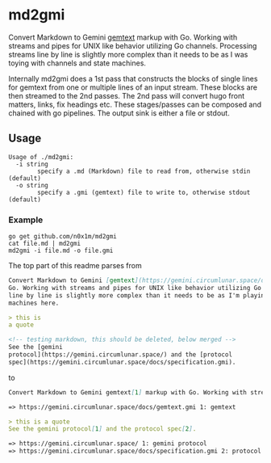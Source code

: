 # md2gmi

Convert Markdown to Gemini [gemtext](https://gemini.circumlunar.space/docs/gemtext.gmi) markup with
Go. Working with streams and pipes for UNIX like behavior utilizing Go channels. Processing streams
line by line is slightly more complex than it needs to be as I was toying with channels and state
machines.

Internally md2gmi does a 1st pass that constructs the blocks of single lines for gemtext from one or
multiple lines of an input stream. These blocks are then streamed to the 2nd passes. The 2nd pass
will convert hugo front matters, links, fix headings etc. These stages/passes can be composed and
chained with go pipelines. The output sink is either a file or stdout.

## Usage

```plain
Usage of ./md2gmi:
  -i string
        specify a .md (Markdown) file to read from, otherwise stdin (default)
  -o string
        specify a .gmi (gemtext) file to write to, otherwise stdout (default)
```

### Example

    go get github.com/n0x1m/md2gmi
    cat file.md | md2gmi
    md2gmi -i file.md -o file.gmi

The top part of this readme parses from

```markdown
Convert Markdown to Gemini [gemtext](https://gemini.circumlunar.space/docs/gemtext.gmi) markup with
Go. Working with streams and pipes for UNIX like behavior utilizing Go channels. Processing streams
line by line is slightly more complex than it needs to be as I'm playing with channels and state
machines here.

> this is
a quote

<!-- testing markdown, this should be deleted, below merged -->
See the [gemini
protocol](https://gemini.circumlunar.space/) and the [protocol
spec](https://gemini.circumlunar.space/docs/specification.gmi).
```

to

```markdown
Convert Markdown to Gemini gemtext[1] markup with Go. Working with streams and pipes for UNIX like behavior utilizing Go channels. Processing streams line by line is slightly more complex than it needs to be as I'm playing with channels and state machines here.

=> https://gemini.circumlunar.space/docs/gemtext.gmi 1: gemtext

> this is a quote
See the gemini protocol[1] and the protocol spec[2].

=> https://gemini.circumlunar.space/ 1: gemini protocol
=> https://gemini.circumlunar.space/docs/specification.gmi 2: protocol spec
```